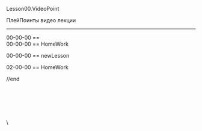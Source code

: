 ﻿
Lesson00.VideoPoint  

ПлейПоинты видео лекции  

---
00-00-00 ==   
00-00-00 == HomeWork   

00-00-00 == newLesson  

02-00-00 == HomeWork
   









//end  

















\
\
\
\
\
\
